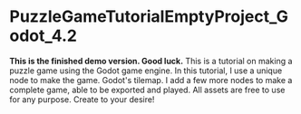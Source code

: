 # PuzzleGameTutorialEmptyProject_Godot_4.2
**This is the finished demo version. Good luck.**
This is a tutorial on making a puzzle game using the Godot game engine. In this tutorial, I use a unique node to make the game. Godot's tilemap. I add a few more nodes to make a complete game, able to be exported and played. All assets are free to use for any purpose. Create to your desire!
